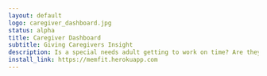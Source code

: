 ```yaml
---
layout: default
logo: caregiver_dashboard.jpg
status: alpha
title: Caregiver Dashboard
subtitle: Giving Caregivers Insight
description: Is a special needs adult getting to work on time? Are they spending time with friends? We surface that information to their caregiver so they can identify when the special needs adults needs a little more help.
install_link: https://memfit.herokuapp.com
---
```

